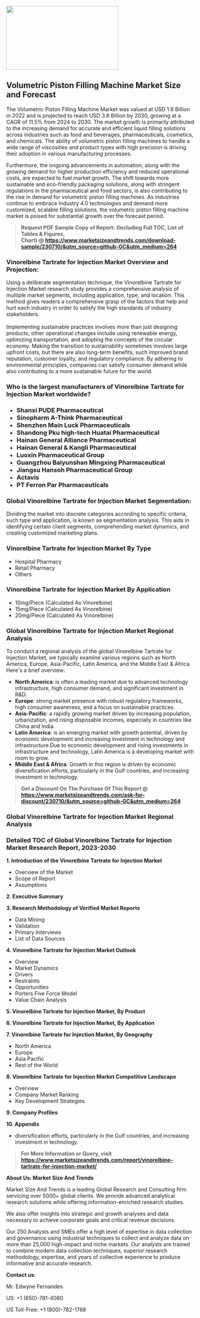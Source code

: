 <p><img class="alignnone size-medium wp-image-20088" src="https://ffe5etoiles.com/wp-content/uploads/2024/12/MST1-300x171.png" alt="" width="300" height="171" /></p><h2>Volumetric Piston Filling Machine Market Size and Forecast</h2><p>The Volumetric Piston Filling Machine Market was valued at USD 1.6 Billion in 2022 and is projected to reach USD 3.8 Billion by 2030, growing at a CAGR of 11.5% from 2024 to 2030. The market growth is primarily attributed to the increasing demand for accurate and efficient liquid filling solutions across industries such as food and beverages, pharmaceuticals, cosmetics, and chemicals. The ability of volumetric piston filling machines to handle a wide range of viscosities and product types with high precision is driving their adoption in various manufacturing processes.</p><p>Furthermore, the ongoing advancements in automation, along with the growing demand for higher production efficiency and reduced operational costs, are expected to fuel market growth. The shift towards more sustainable and eco-friendly packaging solutions, along with stringent regulations in the pharmaceutical and food sectors, is also contributing to the rise in demand for volumetric piston filling machines. As industries continue to embrace Industry 4.0 technologies and demand more customized, scalable filling solutions, the volumetric piston filling machine market is poised for substantial growth over the forecast period.</p></p><blockquote id="" class=""><strong>Request PDF Sample Copy of Report: (Including Full TOC, List of Tables &amp; Figures, Chart)&nbsp;@&nbsp;<strong><a href="https://www.marketsizeandtrends.com/download-sample/230710/&utm_source=github-GC&utm_medium=264" target="_blank">https://www.marketsizeandtrends.com/download-sample/230710/&utm_source=github-GC&utm_medium=264</a></strong></strong></blockquote><h3 id="" class="">Vinorelbine Tartrate for Injection Market&nbsp;Overview and Projection:</h3><p id="" class="">Using a deliberate segmentation technique, the Vinorelbine Tartrate for Injection Market research study provides a comprehensive analysis of multiple market segments, including application, type, and location. This method gives readers a comprehensive grasp of the factors that help and hurt each industry in order to satisfy the high standards of industry stakeholders. <br /> <br />Implementing sustainable practices involves more than just designing products; other operational changes include using renewable energy, optimizing transportation, and adopting the concepts of the circular economy. Making the transition to sustainability sometimes involves large upfront costs, but there are also long-term benefits, such improved brand reputation, customer loyalty, and regulatory compliance. By adhering to environmental principles, companies can satisfy consumer demand while also contributing to a more sustainable future for the world.</p><h3 id="" class="">Who is the largest manufacturers of&nbsp;Vinorelbine Tartrate for Injection Market worldwide?</h3><h3 class=""><p><ul><li>Shanxi PUDE Pharmaceutical </li><li> Sinopharm A-Think Pharmaceutical </li><li> Shenzhen Main Luck Pharmaceuticals </li><li> Shandong Pku high-tech Huatai Pharmaceutical </li><li> Hainan General Alliance Pharmaceutical </li><li> Hainan General & Kangli Pharmaceutical </li><li> Luoxin Pharmaceutical Group </li><li> Guangzhou Baiyunshan Mingxing Pharmaceutical </li><li> Jiangsu Hansoh Pharmaceutical Group </li><li> Actavis </li><li> PT Ferron Par Pharmaceuticals</li></ul></p></h3><h3 id="" class="">Global&nbsp;Vinorelbine Tartrate for Injection Market Segmentation:</h3><p id="" class="">Dividing the market into discrete categories according to specific criteria, such type and application, is known as segmentation analysis. This aids in identifying certain client segments, comprehending market dynamics, and creating customized marketing plans.</p><h3 id="" class="">Vinorelbine Tartrate for Injection Market&nbsp;By Type</h3><p><p><ul><li>Hospital Pharmacy</li><li> Retail Pharmacy</li><li> Others</p></li></ul></p></p><h3 id="" class="">Vinorelbine Tartrate for Injection Market&nbsp;By Application</h3><p class=""><p><ul><li>10mg/Piece (Calculated As Vinorelbine)</li><li> 15mg/Piece (Calculated As Vinorelbine)</li><li> 20mg/Piece (Calculated As Vinorelbine)</li></ul></p></p><h3 id="" class="">Global Vinorelbine Tartrate for Injection Market Regional Analysis</h3><p id="" class="">To conduct a regional analysis of the global Vinorelbine Tartrate for Injection Market, we typically examine various regions such as North America, Europe, Asia-Pacific, Latin America, and the Middle East &amp; Africa. Here's a brief overview:</p><ul><li><strong>North America</strong>: is often a leading market due to advanced technology infrastructure, high consumer demand, and significant investment in R&amp;D.</li><li><strong>Europe</strong>: strong market presence with robust regulatory frameworks, high consumer awareness, and a focus on sustainable practices.</li><li><strong>Asia-Pacific</strong>: a rapidly growing market driven by increasing population, urbanization, and rising disposable incomes, especially in countries like China and India.</li><li><strong>Latin America</strong>: is an emerging market with growth potential, driven by economic development and increasing investment in technology and infrastructure.Due to economic development and rising investments in infrastructure and technology, Latin America is a developing market with room to grow.</li><li><strong>Middle East &amp; Africa</strong>: Growth in this region is driven by economic diversification efforts, particularly in the Gulf countries, and increasing investment in technology.</li></ul><blockquote id="" class=""><strong>Get a Discount On The Purchase Of This Report @ <strong><a href="https://www.marketsizeandtrends.com/ask-for-discount/230710/&utm_source=github-GC&utm_medium=264" target="_blank">https://www.marketsizeandtrends.com/ask-for-discount/230710/&utm_source=github-GC&utm_medium=264</a></strong></strong></blockquote><h3 id="" class="">Global Vinorelbine Tartrate for Injection Market Regional Analysis</h3><h3 id="" class="">Detailed TOC of Global Vinorelbine Tartrate for Injection Market Research Report, 2023-2030</h3><p id="" class=""><strong>1. Introduction of the Vinorelbine Tartrate for Injection Market</strong></p><ul><li>Overview of the Market</li><li>Scope of Report</li><li>Assumptions</li></ul><p id="" class=""><strong>2. Executive Summary</strong></p><p id="" class=""><strong>3. Research Methodology of Verified Market Reports</strong></p><ul><li>Data Mining</li><li>Validation</li><li>Primary Interviews</li><li>List of Data Sources</li></ul><p id="" class=""><strong>4. Vinorelbine Tartrate for Injection Market Outlook</strong></p><ul><li>Overview</li><li>Market Dynamics</li><li>Drivers</li><li>Restraints</li><li>Opportunities</li><li>Porters Five Force Model</li><li>Value Chain Analysis</li></ul><p id="" class=""><strong>5. Vinorelbine Tartrate for Injection Market, By Product</strong></p><p id="" class=""><strong>6. Vinorelbine Tartrate for Injection Market, By Application</strong></p><p id="" class=""><strong>7. Vinorelbine Tartrate for Injection Market, By Geography</strong></p><ul><li>North America</li><li>Europe</li><li>Asia Pacific</li><li>Rest of the World</li></ul><p id="" class=""><strong>8. Vinorelbine Tartrate for Injection Market Competitive Landscape</strong></p><ul><li>Overview</li><li>Company Market Ranking</li><li>Key Development Strategies</li></ul><p id="" class=""><strong>9. Company Profiles</strong></p><p id="" class=""><strong>10. Appendix</strong></p><ul><li>diversification efforts, particularly in the Gulf countries, and increasing investment in technology.</li></ul><blockquote id="" class=""><strong>For More Information or Query, visit <strong><strong><a href="https://www.marketsizeandtrends.com/report/vinorelbine-tartrate-for-injection-market/" target="_blank">https://www.marketsizeandtrends.com/report/vinorelbine-tartrate-for-injection-market/</a></strong></strong></strong></blockquote><p id="" class=""><strong>About Us: Market Size And Trends</strong></p><p id="" class="">Market Size And Trends is a leading Global Research and Consulting firm servicing over 5000+ global clients. We provide advanced analytical research solutions while offering information-enriched research studies.</p><p id="" class="">We also offer insights into strategic and growth analyses and data necessary to achieve corporate goals and critical revenue decisions.</p><p id="" class="">Our 250 Analysts and SMEs offer a high level of expertise in data collection and governance using industrial techniques to collect and analyze data on more than 25,000 high-impact and niche markets. Our analysts are trained to combine modern data collection techniques, superior research methodology, expertise, and years of collective experience to produce informative and accurate research.</p><p id="" class=""><strong>Contact us:</strong></p><p id="" class="">Mr. Edwyne Fernandes</p><p id="" class="">US: +1 (650)-781-4080</p><p id="" class="">US Toll-Free: +1 (800)-782-1768</p>
